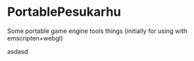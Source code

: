 # PortablePesukarhu
Some portable game engine tools things (initially for using with emscripten+webgl)

asdasd
